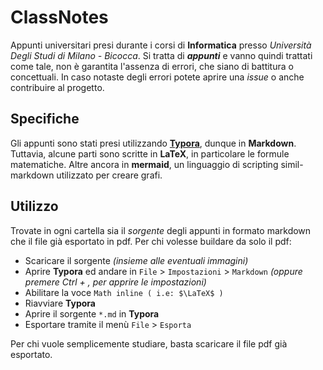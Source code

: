 # ClassNotes
Appunti universitari presi durante i corsi di **Informatica** presso *Università Degli Studi di Milano - Bicocca*.
Si tratta di ***appunti*** e vanno quindi trattati come tale, non è garantita l'assenza di errori, che siano di battitura o concettuali.
In caso notaste degli errori potete aprire una *issue* o anche contribuire al progetto.




## Specifiche
Gli appunti sono stati presi utilizzando **[Typora](https://typora.io/)**, dunque in **Markdown**.
Tuttavia, alcune parti sono scritte in **LaTeX**, in particolare le formule matematiche.
Altre ancora in **mermaid**, un linguaggio di scripting simil-markdown utilizzato per creare grafi.




## Utilizzo
Trovate in ogni cartella sia il *sorgente* degli appunti in formato markdown che il file già esportato in pdf.
Per chi volesse buildare da solo il pdf:
- Scaricare il sorgente *(insieme alle eventuali immagini)*
- Aprire **Typora** ed andare in `File` > `Impostazioni` > `Markdown` *(oppure premere Ctrl + , per apprire le impostazioni)*
- Abilitare la voce `Math inline ( i.e: $\LaTeX$ )`
- Riavviare **Typora**
- Aprire il sorgente `*.md` in **Typora**
- Esportare tramite il menù `File` > `Esporta`

Per chi vuole semplicemente studiare, basta scaricare il file pdf già esportato.
